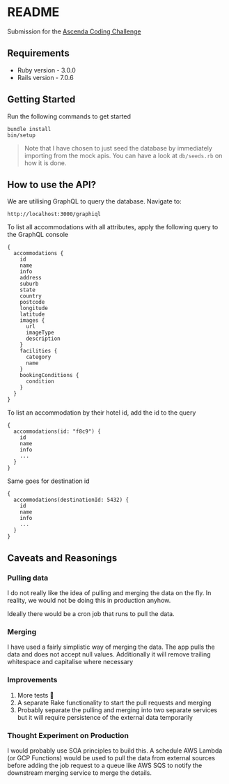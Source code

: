 # README

Submission for the [Ascenda Coding Challenge](https://gist.github.com/melvrickgoh/e7266f09bc346e6624e3db5843f25637)

## Requirements

* Ruby version - 3.0.0
* Rails version - 7.0.6

## Getting Started

Run the following commands to get started

    bundle install
    bin/setup

> Note that I have chosen to just seed the database by immediately importing from the mock apis. You can have a look at `db/seeds.rb` on how it is done. 

## How to use the API? 

We are utilising GraphQL to query the database. Navigate to:

    http://localhost:3000/graphiql

To list all accommodations with all attributes, apply the following query to the GraphQL console

    {
      accommodations {
        id
        name
        info
        address
        suburb
        state
        country
        postcode
        longitude
        latitude
        images {
          url
          imageType
          description
        }
        facilities {
          category
          name
        }
        bookingConditions {
          condition
        }
      }
    }

To list an accommodation by their hotel id, add the id to the query

    {
      accommodations(id: "f8c9") {
        id
        name
        info
        ...
      }
    }

Same goes for destination id

    {
      accommodations(destinationId: 5432) {
        id
        name
        info
        ...
      }
    }

## Caveats and Reasonings

### Pulling data

I do not really like the idea of pulling and merging the data on the fly. In reality, we would not be doing this in production anyhow.

Ideally there would be a cron job that runs to pull the data. 

### Merging

I have used a fairly simplistic way of merging the data. The app pulls the data and does not accept null values. Additionally it will remove trailing whitespace and capitalise where necessary

### Improvements
1. More tests 🤣
2. A separate Rake functionality to start the pull requests and merging
3. Probably separate the pulling and merging into two separate services but it will require persistence of the external data temporarily 

### Thought Experiment on Production

I would probably use SOA principles to build this. A schedule AWS Lambda (or GCP Functions) would be used to pull the data from external sources before adding the job request to a queue like AWS SQS to notify the downstream merging service to merge the details. 